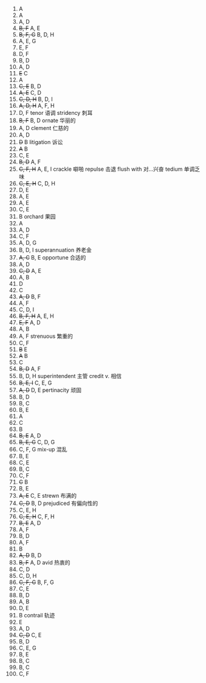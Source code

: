 1. A
2. A
3. A, D
4. ~~B, F~~ A, E
5. ~~B, F, G~~ B, D, H
6. A, E, G
7. E, F
8. D, F
9. B, D
10. A, D
11. ~~E~~ C
12. A
13. ~~C, E~~ B, D
14. ~~A, E~~ C, D
15. ~~C, D, H~~ B, D, I
16. ~~A, D, H~~ A, F, H
17. D, F
    tenor 语调
    stridency 刺耳
18. ~~B, F~~ B, D
    ornate 华丽的
19. A, D
    clement 仁慈的
20. A, D
21. ~~D~~ B
    litigation 诉讼
22. ~~A~~ B
23. C, E
24. ~~B, D~~ A, F
25. ~~C, F, H~~ A, E, I
    crackle 噼啪
    repulse 击退
    flush with 对...兴奋
    tedium 单调乏味
26. ~~C, E, H~~ C, D, H
27. D, E
28. A, E
29. A, E
30. C, E
31. B
    orchard 果园
32. A
33. A, D
34. C, F
35. A, D, G
36. B, D, I
    superannuation 养老金
37. ~~A, C~~ B, E
    opportune 合适的
38. A, D
39. ~~C, D~~ A, E
40. A, B
41. D
42. C
43. ~~A, D~~ B, F
44. A, F
45. C, D, I
46. ~~B, F, H~~ A, E, H
47. ~~E, F~~ A, D
48. A, B
49. A, F
    strenuous 繁重的
50. C, F
51. ~~B~~ E
52. ~~A~~ B
53. C
54. ~~B, D~~ A, F
55. B, D, H
    superintendent 主管
    credit v. 相信
56. ~~B, E, I~~ C, E, G
57. ~~A, D~~ D, E
    pertinacity 顽固 
58. B, D
59. B, C
60. B, E
61. A
62. C
63. B
64. ~~B, E~~ A, D
65. ~~B, E, G~~ C, D, G
66. C, F, G
    mix-up 混乱
67. B, E
68. C, E
69. B, C
70. C, F
71. ~~C~~ B
72. B, E
73. ~~A, E~~ C, E
    strewn 布满的
74. ~~C, D~~ B, D
    prejudiced 有偏向性的
75. C, E, H
76. ~~C, E, H~~ C, F, H
77. ~~B, E~~ A, D
78. A, F
79. B, D
80. A, F
81. B
82. ~~A, D~~ B, D
83. ~~B, F~~ A, D
    avid 热衷的
84. C, D
85. C, D, H
86. ~~C, F, G~~ B, F, G
87. C, E
88. B, D
89. A, B
90. D, E
91. B
    contrail 轨迹
92. E
93. A, D
94. ~~C, D~~ C, E
95. B, D
96. C, E, G
97. B, E
98. B, C
99. B, C
100. C, F